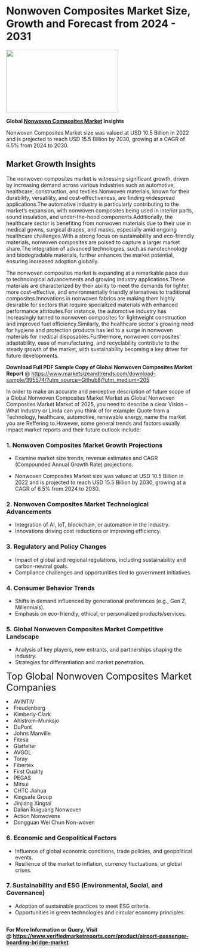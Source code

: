 <H1>Nonwoven Composites Market Size, Growth and Forecast from 2024 - 2031</H1><img class="aligncenter size-medium wp-image-584254" src="https://thirdeyenews.in/wp-content/uploads/2024/09/Global-Market-Research-300x168.jpeg" alt="" width="300" height="168" /><p><strong>Global&nbsp;<a href="https://www.marketsizeandtrends.com/download-sample/395574/?utm_source=Github8j?utm_medium=205">Nonwoven Composites Market</a> Insights</strong></p><p>Nonwoven Composites Market size was valued at USD 10.5 Billion in 2022 and is projected to reach USD 15.5 Billion by 2030, growing at a CAGR of 6.5% from 2024 to 2030.</p><p><h2>Market Growth Insights</h2> <p>The nonwoven composites market is witnessing significant growth, driven by increasing demand across various industries such as automotive, healthcare, construction, and textiles.Nonwoven materials, known for their durability, versatility, and cost-effectiveness, are finding widespread applications.The automotive industry is particularly contributing to the market’s expansion, with nonwoven composites being used in interior parts, sound insulation, and under-the-hood components.Additionally, the healthcare sector is benefiting from nonwoven materials due to their use in medical gowns, surgical drapes, and masks, especially amid ongoing healthcare challenges.With a strong focus on sustainability and eco-friendly materials, nonwoven composites are poised to capture a larger market share.The integration of advanced technologies, such as nanotechnology and biodegradable materials, further enhances the market potential, ensuring increased adoption globally.</p> <p>The nonwoven composites market is expanding at a remarkable pace due to technological advancements and growing industry applications.These materials are characterized by their ability to meet the demands for lighter, more cost-effective, and environmentally friendly alternatives to traditional composites.Innovations in nonwoven fabrics are making them highly desirable for sectors that require specialized materials with enhanced performance attributes.For instance, the automotive industry has increasingly turned to nonwoven composites for lightweight construction and improved fuel efficiency.Similarly, the healthcare sector's growing need for hygiene and protection products has led to a surge in nonwoven materials for medical disposables.Furthermore, nonwoven composites' adaptability, ease of manufacturing, and recyclability contribute to the steady growth of the market, with sustainability becoming a key driver for future developments.</p> <p><span class=""><strong>Download Full PDF Sample Copy of Global Nonwoven Composites Market Report</strong> @ <a href="https://www.marketsizeandtrends.com/download-sample/395574/?utm_source=Github8j?utm_medium=205" target="_blank">https://www.marketsizeandtrends.com/download-sample/395574/?utm_source=Github8j?utm_medium=205</a></span></p><p>In order to make an accurate and perceptive description of future scope of a Global&nbsp;Nonwoven Composites Market Market as Global&nbsp;Nonwoven Composites Market Market of 2025, you need to describe a clear Vision &ndash; What Industry or Linda can you think of for example: Quote from a Technology, healthcare, automotive, renewable energy, name the market you are Reffering to.However, some general trends and factors usually impact market reports and their future outlook include:</p><h3>1.&nbsp;<strong>Nonwoven Composites Market Growth Projections</strong></h3><ul><li>Examine market size trends, revenue estimates and CAGR (Compounded Annual Growth Rate) projections.</li><li><p>Nonwoven Composites Market size was valued at USD 10.5 Billion in 2022 and is projected to reach USD 15.5 Billion by 2030, growing at a CAGR of 6.5% from 2024 to 2030.</p></li></ul><h3>2.&nbsp;<strong>Nonwoven Composites Market Technological Advancements</strong></h3><ul><li>Integration of AI, IoT, blockchain, or automation in the industry.</li><li>Innovations driving cost reductions or improving efficiency.</li></ul><h3>3.&nbsp;<strong>Regulatory and Policy Changes</strong></h3><ul><li>Impact of global and regional regulations, including sustainability and carbon-neutral goals.</li><li>Compliance challenges and opportunities tied to government initiatives.</li></ul><h3>4.&nbsp;<strong>Consumer Behavior Trends</strong></h3><ul><li>Shifts in demand influenced by generational preferences (e.g., Gen Z, Millennials).</li><li>Emphasis on eco-friendly, ethical, or personalized products/services.</li></ul><h3>5.&nbsp;<strong>Global Nonwoven Composites Market Competitive Landscape</strong></h3><ul><li>Analysis of key players, new entrants, and partnerships shaping the industry.</li><li>Strategies for differentiation and market penetration.</li></ul><p data-pm-slice="1 1 []"><span style="color: inherit; font-family: inherit; font-size: 25px;">Top Global Nonwoven Composites Market Companies</span></p><div class="" data-test-id=""><p><li>AVINTIV</li><li> Freudenberg</li><li> Kimberly-Clark</li><li> Ahlstrom-Munksjo</li><li> DuPont</li><li> Johns Manville</li><li> Fitesa</li><li> Glatfelter</li><li> AVGOL</li><li> Toray</li><li> Fibertex</li><li> First Quality</li><li> PEGAS</li><li> Mitsui</li><li> CHTC Jiahua</li><li> Kingsafe Group</li><li> Jinjiang Xingtai</li><li> Dalian Ruiguang Nonwoven</li><li> Action Nonwovens</li><li> Dongguan Wei Chun Non-woven</li></p></div><h3>6.&nbsp;<strong>Economic and Geopolitical Factors</strong></h3><ul><li>Influence of global economic conditions, trade policies, and geopolitical events.</li><li>Resilience of the market to inflation, currency fluctuations, or global crises.</li></ul><h3>7.&nbsp;<strong>Sustainability and ESG (Environmental, Social, and Governance)</strong></h3><ul><li>Adoption of sustainable practices to meet ESG criteria.</li><li>Opportunities in green technologies and circular economy principles.</li></ul><h2><strong style="font-size: 14px;">For More Information or Query, Visit @&nbsp;</strong><a style="background-color: #ffffff; font-size: 14px;" href="https://www.marketsizeandtrends.com/report/nonwoven-composites-market/" target="_blank">https://www.verifiedmarketreports.com/product/airport-passenger-boarding-bridge-market</a></h2>